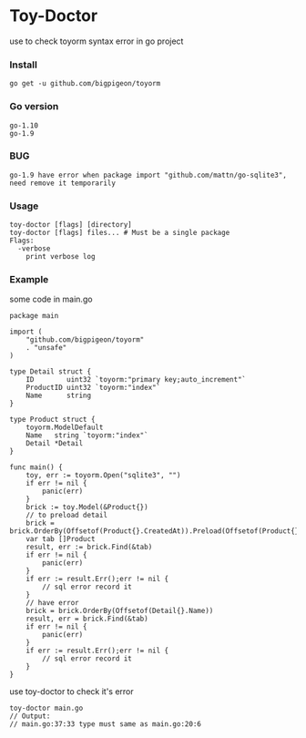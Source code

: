 # Toy-Doctor

use to check toyorm syntax error in go project

### Install

    go get -u github.com/bigpigeon/toyorm

### Go version

    go-1.10
    go-1.9

### BUG
    go-1.9 have error when package import "github.com/mattn/go-sqlite3", need remove it temporarily

### Usage
```
toy-doctor [flags] [directory]
toy-doctor [flags] files... # Must be a single package
Flags:
  -verbose
    print verbose log
```

### Example

some code in main.go
```golang
package main

import (
	"github.com/bigpigeon/toyorm"
	. "unsafe"
)

type Detail struct {
	ID        uint32 `toyorm:"primary key;auto_increment"`
	ProductID uint32 `toyorm:"index"`
	Name      string
}

type Product struct {
	toyorm.ModelDefault
	Name   string `toyorm:"index"`
	Detail *Detail
}

func main() {
	toy, err := toyorm.Open("sqlite3", "")
	if err != nil {
		panic(err)
	}
	brick := toy.Model(&Product{})
	// to preload detail
	brick = brick.OrderBy(Offsetof(Product{}.CreatedAt)).Preload(Offsetof(Product{}.Detail)).Enter()
	var tab []Product
	result, err := brick.Find(&tab)
	if err != nil {
		panic(err)
	}
	if err := result.Err();err != nil {
		// sql error record it
	}
	// have error
	brick = brick.OrderBy(Offsetof(Detail{}.Name))
	result, err = brick.Find(&tab)
	if err != nil {
		panic(err)
	}
	if err := result.Err();err != nil {
		// sql error record it
	}
}
```

use toy-doctor to check it's error

    toy-doctor main.go
	// Output:
	// main.go:37:33 type must same as main.go:20:6
